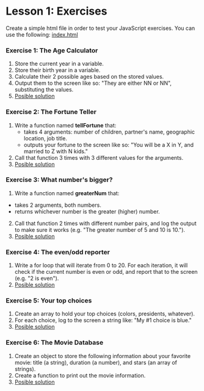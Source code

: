 # Lesson 1: Exercises

Create a simple html file in order to test your JavaScript exercises. You can use the following: [index.html](https://github.com/NicolasRonsmans/globant-js-course/blob/lesson-01/exercises/index.html)

### Exercise 1: The Age Calculator
1. Store the current year in a variable.
2. Store their birth year in a variable.
3. Calculate their 2 possible ages based on the stored values.
4. Output them to the screen like so: "They are either NN or NN", substituting the values.
5. [Posible solution](https://github.com/NicolasRonsmans/globant-js-course/blob/lesson-01/exercises/solutions/solution-01.js)

### Exercise 2: The Fortune Teller

1. Write a function named **tellFortune** that:
    * takes 4 arguments: number of children, partner's name, geographic location, job title.
    * outputs your fortune to the screen like so: "You will be a X in Y, and married to Z with N kids."
2. Call that function 3 times with 3 different values for the arguments.
3. [Posible solution](https://github.com/NicolasRonsmans/globant-js-course/blob/lesson-01/exercises/solutions/solution-02.js)

### Exercise 3: What number's bigger?

1. Write a function named **greaterNum** that:
 * takes 2 arguments, both numbers.
 * returns whichever number is the greater (higher) number.
2. Call that function 2 times with different number pairs, and log the output to make sure it works (e.g. "The greater number of 5 and 10 is 10.").
3. [Posible solution](https://github.com/NicolasRonsmans/globant-js-course/blob/lesson-01/exercises/solutions/solution-03.js)

### Exercise 4: The even/odd reporter

1. Write a for loop that will iterate from 0 to 20. For each iteration, it will check if the current number is even or odd, and report that to the screen (e.g. "2 is even").
2. [Posible solution](https://github.com/NicolasRonsmans/globant-js-course/blob/lesson-01/exercises/solutions/solution-04.js)

### Exercise 5: Your top choices

1. Create an array to hold your top choices (colors, presidents, whatever).
2. For each choice, log to the screen a string like: "My #1 choice is blue."
3. [Posible solution](https://github.com/NicolasRonsmans/globant-js-course/blob/lesson-01/exercises/solutions/solution-05.js)

### Exercise 6: The Movie Database

1. Create an object to store the following information about your favorite movie: title (a string), duration (a number), and stars (an array of strings).
2. Create a function to print out the movie information.
3. [Posible solution](https://github.com/NicolasRonsmans/globant-js-course/blob/lesson-01/exercises/solutions/solution-06.js)


